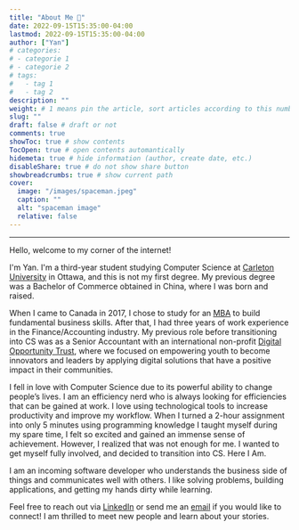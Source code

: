 ```yaml
---
title: "About Me 👋"
date: 2022-09-15T15:35:00-04:00
lastmod: 2022-09-15T15:35:00-04:00
author: ["Yan"]
# categories:
# - categorie 1
# - categorie 2
# tags:
#   - tag 1
#   - tag 2
description: ""
weight: # 1 means pin the article, sort articles according to this number
slug: ""
draft: false # draft or not
comments: true
showToc: true # show contents
TocOpen: true # open contents automantically
hidemeta: true # hide information (author, create date, etc.)
disableShare: true # do not show share button
showbreadcrumbs: true # show current path
cover:
  image: "/images/spaceman.jpeg"
  caption: ""
  alt: "spaceman image"
  relative: false
---
```


---

<!-- photo -->

<!-- intro -->

Hello, welcome to my corner of the internet!

I'm Yan. I'm a third-year student studying Computer Science at [Carleton University](https://carleton.ca/) in Ottawa, and this is not my first degree. My previous degree was a Bachelor of Commerce obtained in China, where I was born and raised.

When I came to Canada in 2017, I chose to study for an [MBA](https://sprott.carleton.ca/mba) to build fundamental business skills. After that, I had three years of work experience in the Finance/Accounting industry. My previous role before transitioning into CS was as a Senior Accountant with an international non-profit [Digital Opportunity Trust](https://www.dotrust.org/), where we focused on empowering youth to become innovators and leaders by applying digital solutions that have a positive impact in their communities.

I fell in love with Computer Science due to its powerful ability to change people’s lives. I am an efficiency nerd who is always looking for efficiencies that can be gained at work. I love using technological tools to increase productivity and improve my workflow. When I turned a 2-hour assignment into only 5 minutes using programming knowledge I taught myself during my spare time, I felt so excited and gained an immense sense of achievement. However, I realized that was not enough for me. I wanted to get myself fully involved, and decided to transition into CS. Here I Am.

I am an incoming software developer who understands the business side of things and communicates well with others. I like solving problems, building applications, and getting my hands dirty while learning.

Feel free to reach out via [LinkedIn](https://www.linkedin.com/in/yantang01) or send me an [email](mailto:yantang3@cmail.carleton.ca) if you would like to connect! I am thrilled to meet new people and learn about your stories.
